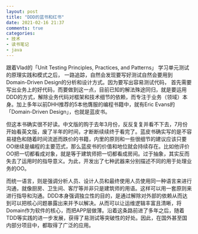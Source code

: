 ```yaml
---
layout: post
title: "DDD的蓝书和红书"
date: 2021-02-16 21:37
comments: true
categories: 
- 技术
- 读书笔记
- java
---
```


跟着Vlad的「Unit Testing Principles, Practices, and Patterns」 学习单元测试的原理实践和模式之后，
一路追踪，自然会发现要写好测试自然会要用到Domain-Driven Design的分析和设计方式。因为要写出容易测试代码，
首先需要写出业务上的好代码，而要做到这一点，目前已知的解法殊途同归，就是要运用DDD的方式，解除业务代码对框架和技术细节的依赖，而专注于业务（领域）本身。加上多年以前DHH推荐的5本他膺服的编程书籍中，就有Eric Evans的「Domain-Driven Design」，也就是蓝皮书。

但这本书确实很不好读。中文版的购于去年3月份，反反复复并看不下去，7月份开始看英文版，废了半年的时间，才断断续续终于看完了。蓝皮书确实写的是不容易褪色和随着时间流逝而跌价的书籍，内里的原则和一些很细节的建议应该只要OO继续是编程的主要范式，那么蓝皮书的价值和地位就会持续存在。比如他评价OO把一切都看成对象，就是等于建筑师把一切都看成房间。过于抽象，其实反而失去了运用时的指导意义。为此，开发出了七种武器来分别描述不同的用于处理业务的OO。

而统一语言，则是强调分析人员、设计人员和最终使用人员使用同一种语言来进行沟通，就像厨房、卫生间、客厅等并非只是建筑师的用语。这样可以用一套原则来进行指导和沟通。DDD本身强调独立性的目的，是通过解除对外部的依赖从而达到可以把核心问题暴露出来并予以解决。从而可以让运维逻辑丰富且清晰，将Domain作为软件的核心，而把APP层做薄。沿着这条路前进了多年之后，随着TDD等实践的进一步发展，获得了易测试等突破性的好处。因此，在国外甚至国内部分项目中，都取得了广泛的应用。
